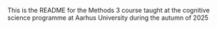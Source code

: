 This is the README for the Methods 3 course taught at the cognitive science programme at Aarhus University during the autumn of 2025
